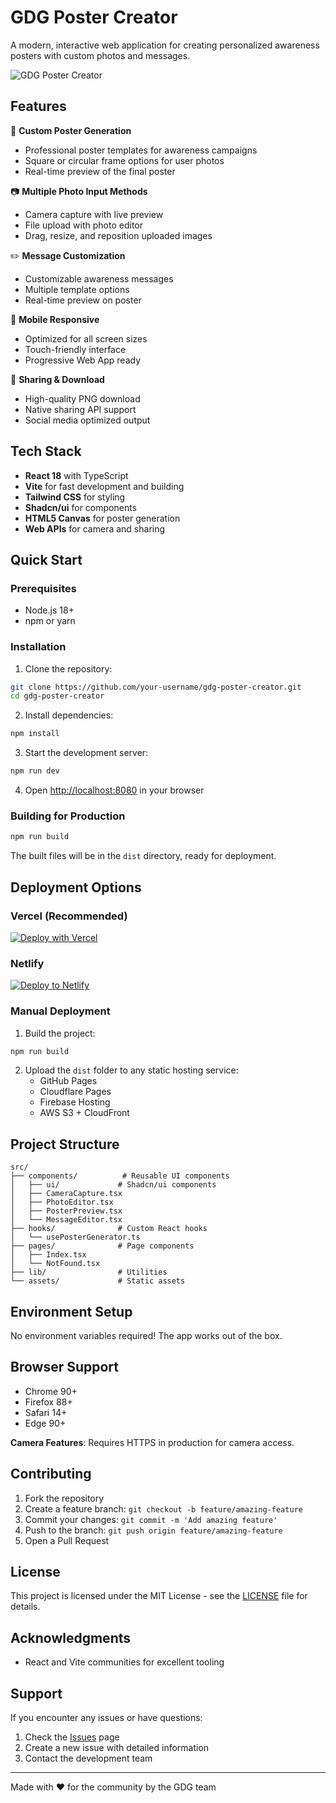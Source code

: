 # GDG Poster Creator

A modern, interactive web application for creating personalized awareness posters with custom photos and messages.

![GDG Poster Creator](https://via.placeholder.com/800x400?text=GDG+Poster+Creator)

## Features

🎨 **Custom Poster Generation**
- Professional poster templates for awareness campaigns
- Square or circular frame options for user photos
- Real-time preview of the final poster

📷 **Multiple Photo Input Methods**
- Camera capture with live preview
- File upload with photo editor
- Drag, resize, and reposition uploaded images

✏️ **Message Customization**
- Customizable awareness messages
- Multiple template options
- Real-time preview on poster

📱 **Mobile Responsive**
- Optimized for all screen sizes
- Touch-friendly interface
- Progressive Web App ready

🚀 **Sharing & Download**
- High-quality PNG download
- Native sharing API support
- Social media optimized output

## Tech Stack

- **React 18** with TypeScript
- **Vite** for fast development and building
- **Tailwind CSS** for styling
- **Shadcn/ui** for components
- **HTML5 Canvas** for poster generation
- **Web APIs** for camera and sharing

## Quick Start

### Prerequisites

- Node.js 18+ 
- npm or yarn

### Installation

1. Clone the repository:
```bash
git clone https://github.com/your-username/gdg-poster-creator.git
cd gdg-poster-creator
```

2. Install dependencies:
```bash
npm install
```

3. Start the development server:
```bash
npm run dev
```

4. Open [http://localhost:8080](http://localhost:8080) in your browser

### Building for Production

```bash
npm run build
```

The built files will be in the `dist` directory, ready for deployment.

## Deployment Options

### Vercel (Recommended)
[![Deploy with Vercel](https://vercel.com/button)](https://vercel.com/new/clone?repository-url=https://github.com/your-username/gdg-poster-creator)

### Netlify
[![Deploy to Netlify](https://www.netlify.com/img/deploy/button.svg)](https://app.netlify.com/start/deploy?repository=https://github.com/your-username/gdg-poster-creator)

### Manual Deployment

1. Build the project:
```bash
npm run build
```

2. Upload the `dist` folder to any static hosting service:
   - GitHub Pages
   - Cloudflare Pages
   - Firebase Hosting
   - AWS S3 + CloudFront

## Project Structure

```
src/
├── components/          # Reusable UI components
│   ├── ui/             # Shadcn/ui components
│   ├── CameraCapture.tsx
│   ├── PhotoEditor.tsx
│   ├── PosterPreview.tsx
│   └── MessageEditor.tsx
├── hooks/              # Custom React hooks
│   └── usePosterGenerator.ts
├── pages/              # Page components
│   ├── Index.tsx
│   └── NotFound.tsx
├── lib/                # Utilities
└── assets/             # Static assets
```

## Environment Setup

No environment variables required! The app works out of the box.

## Browser Support

- Chrome 90+
- Firefox 88+
- Safari 14+
- Edge 90+

**Camera Features**: Requires HTTPS in production for camera access.

## Contributing

1. Fork the repository
2. Create a feature branch: `git checkout -b feature/amazing-feature`
3. Commit your changes: `git commit -m 'Add amazing feature'`
4. Push to the branch: `git push origin feature/amazing-feature`
5. Open a Pull Request

## License

This project is licensed under the MIT License - see the [LICENSE](LICENSE) file for details.

## Acknowledgments

- React and Vite communities for excellent tooling

## Support

If you encounter any issues or have questions:

1. Check the [Issues](https://github.com/your-username/gdg-poster-creator/issues) page
2. Create a new issue with detailed information
3. Contact the development team

---

Made with ❤️ for the community by the GDG team